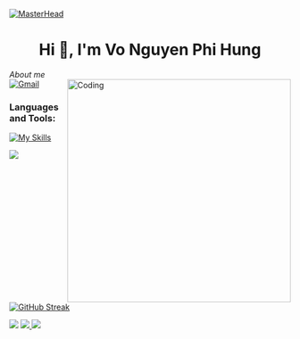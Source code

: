 [![MasterHead](https://firebasestorage.googleapis.com/v0/b/flexi-coding.appspot.com/o/dempgi7-520f8d5f-63d4-4453-8822-dbc149ae27f8.gif?alt=media&token=91c0c7b2-93c3-4029-b011-1a8703c5730d)](https://rishavchanda.io)
    <h1 align="center">Hi 👋, I'm Vo Nguyen Phi Hung</h1>
    <i>About me</i><br/>
    <a href="mailto:vonguyenphihung123@gmail.com">
        <img src="https://img.shields.io/badge/gmail-blue?style=flat-square&logo=gmail" alt="Gmail">
    </a>
<img align="right" alt="Coding" width="400" src="https://cdn.dribbble.com/users/1162077/screenshots/3848914/programmer.gif">

<h3 align="left">Languages and Tools:</h3>

[![My Skills](https://skillicons.dev/icons?i=dart,flutter,java,git,github,graphql,mysql,nestjs,firebase)](https://github.com/BossHacke)

<img src="https://github-readme-stats.vercel.app/api?username=BossHacke&show_icons=true&icon_color=CE1D2D" />

[![GitHub Streak](https://streak-stats.demolab.com/?user=BossHacke&theme=dark)](https://github.com/BossHacke?tab=repositories)

<img src= "http://github-profile-summary-cards.vercel.app/api/cards/most-commit-language?username=BossHacke&theme=radical&exclude=dart,flutter,java,git,github,graphql,mysql,nestjs,postgres"/>

<a href="https://github.com/BossHacke">
    <img src="https://github-readme-stats.vercel.app/api/top-langs/?username=BossHacke&langs_count=10&exclude_repo=&hide=jupyter%20notebook,vim%20script,cmake,makefile,batchfile,emacs%20lisp,css,html&layout=compact&card_width=699&hide_border=true&theme=transparent" />
  </a>

<img src="https://raw.githubusercontent.com/trinib/trinib/snake/github-contribution-grid-snake-dark.svg">
</div>

